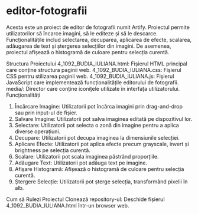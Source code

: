 # editor-fotografii

Acesta este un proiect de editor de fotografii numit Artify. Proiectul permite utilizatorilor să încarce imagini, să le editeze și să le descarce. Funcționalitățile includ selectarea, decuparea, aplicarea de efecte, scalarea, adăugarea de text și ștergerea selecțiilor din imagini. De asemenea, proiectul afișează o histogramă de culoare pentru selecția curentă.

Structura Proiectului
4_1092_BUDIA_IULIANA.html: Fișierul HTML principal care conține structura paginii web.
4_1092_BUDIA_IULIANA.css: Fișierul CSS pentru stilizarea paginii web.
4_1092_BUDIA_IULIANA.js: Fișierul JavaScript care implementează funcționalitățile editorului de fotografii.
media/: Director care conține iconițele utilizate în interfața utilizatorului.
Funcționalități
1. Încărcare Imagine: Utilizatorii pot încărca imagini prin drag-and-drop sau prin input-ul de fișier.
2. Salvare Imagine: Utilizatorii pot salva imaginea editată pe dispozitivul lor.
3. Selectare: Utilizatorii pot selecta o zonă din imagine pentru a aplica diverse operațiuni.
4. Decupare: Utilizatorii pot decupa imaginea la dimensiunile selecției.
5. Aplicare Efecte: Utilizatorii pot aplica efecte precum grayscale, invert și brightness pe selecția curentă.
6. Scalare: Utilizatorii pot scala imaginea păstrând proporțiile.
7. Adăugare Text: Utilizatorii pot adăuga text pe imagine.
8. Afișare Histogramă: Afișează o histogramă de culoare pentru selecția curentă.
9. Ștergere Selecție: Utilizatorii pot șterge selecția, transformând pixelii în alb.

Cum să Rulezi Proiectul
Clonează repository-ul:
Deschide fișierul 4_1092_BUDIA_IULIANA.html într-un browser web.
